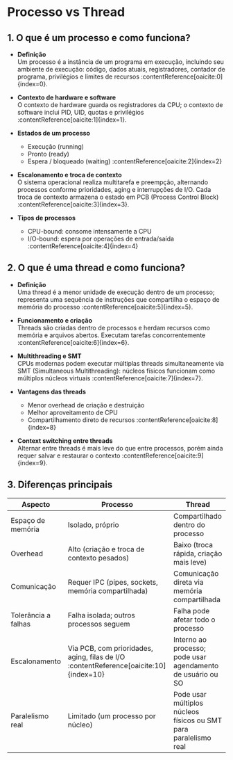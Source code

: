 # Processo vs Thread

## 1. O que é um processo e como funciona?

- **Definição**  
  Um processo é a instância de um programa em execução, incluindo seu ambiente de execução: código, dados atuais, registradores, contador de programa, privilégios e limites de recursos :contentReference[oaicite:0]{index=0}.

- **Contexto de hardware e software**  
  O contexto de hardware guarda os registradores da CPU; o contexto de software inclui PID, UID, quotas e privilégios :contentReference[oaicite:1]{index=1}.

- **Estados de um processo**  
  - Execução (running)  
  - Pronto (ready)  
  - Espera / bloqueado (waiting) :contentReference[oaicite:2]{index=2}

- **Escalonamento e troca de contexto**  
  O sistema operacional realiza multitarefa e preempção, alternando processos conforme prioridades, aging e interrupções de I/O. Cada troca de contexto armazena o estado em PCB (Process Control Block) :contentReference[oaicite:3]{index=3}.

- **Tipos de processos**  
  - CPU-bound: consome intensamente a CPU  
  - I/O-bound: espera por operações de entrada/saída :contentReference[oaicite:4]{index=4}

## 2. O que é uma thread e como funciona?

- **Definição**  
  Uma thread é a menor unidade de execução dentro de um processo; representa uma sequência de instruções que compartilha o espaço de memória do processo :contentReference[oaicite:5]{index=5}.

- **Funcionamento e criação**  
  Threads são criadas dentro de processos e herdam recursos como memória e arquivos abertos. Executam tarefas concorrentemente :contentReference[oaicite:6]{index=6}.

- **Multithreading e SMT**  
  CPUs modernas podem executar múltiplas threads simultaneamente via SMT (Simultaneous Multithreading): núcleos físicos funcionam como múltiplos núcleos virtuais :contentReference[oaicite:7]{index=7}.

- **Vantagens das threads**  
  - Menor overhead de criação e destruição  
  - Melhor aproveitamento de CPU  
  - Compartilhamento direto de recursos :contentReference[oaicite:8]{index=8}

- **Context switching entre threads**  
  Alternar entre threads é mais leve do que entre processos, porém ainda requer salvar e restaurar o contexto :contentReference[oaicite:9]{index=9}.

## 3. Diferenças principais

| Aspecto               | Processo                                                  | Thread                                                         |
|-----------------------|-----------------------------------------------------------|----------------------------------------------------------------|
| Espaço de memória     | Isolado, próprio                                           | Compartilhado dentro do processo                               |
| Overhead              | Alto (criação e troca de contexto pesados)                | Baixo (troca rápida, criação mais leve)                        |
| Comunicação           | Requer IPC (pipes, sockets, memória compartilhada)        | Comunicação direta via memória compartilhada                  |
| Tolerância a falhas   | Falha isolada; outros processos seguem                    | Falha pode afetar todo o processo                              |
| Escalonamento         | Via PCB, com prioridades, aging, filas de I/O :contentReference[oaicite:10]{index=10} | Interno ao processo; pode usar agendamento de usuário ou SO     |
| Paralelismo real      | Limitado (um processo por núcleo)                         | Pode usar múltiplos núcleos físicos ou SMT para paralelismo real |
